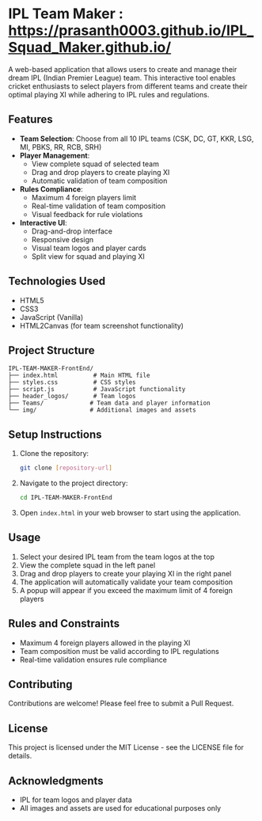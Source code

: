 ﻿# IPL Team Maker : https://prasanth0003.github.io/IPL_Squad_Maker.github.io/

A web-based application that allows users to create and manage their dream IPL (Indian Premier League) team. This interactive tool enables cricket enthusiasts to select players from different teams and create their optimal playing XI while adhering to IPL rules and regulations.

## Features

- **Team Selection**: Choose from all 10 IPL teams (CSK, DC, GT, KKR, LSG, MI, PBKS, RR, RCB, SRH)
- **Player Management**: 
  - View complete squad of selected team
  - Drag and drop players to create playing XI
  - Automatic validation of team composition
- **Rules Compliance**:
  - Maximum 4 foreign players limit
  - Real-time validation of team composition
  - Visual feedback for rule violations
- **Interactive UI**:
  - Drag-and-drop interface
  - Responsive design
  - Visual team logos and player cards
  - Split view for squad and playing XI

## Technologies Used

- HTML5
- CSS3
- JavaScript (Vanilla)
- HTML2Canvas (for team screenshot functionality)

## Project Structure

```
IPL-TEAM-MAKER-FrontEnd/
├── index.html          # Main HTML file
├── styles.css          # CSS styles
├── script.js           # JavaScript functionality
├── header_logos/       # Team logos
├── Teams/             # Team data and player information
└── img/               # Additional images and assets
```

## Setup Instructions

1. Clone the repository:
   ```bash
   git clone [repository-url]
   ```

2. Navigate to the project directory:
   ```bash
   cd IPL-TEAM-MAKER-FrontEnd
   ```

3. Open `index.html` in your web browser to start using the application.

## Usage

1. Select your desired IPL team from the team logos at the top
2. View the complete squad in the left panel
3. Drag and drop players to create your playing XI in the right panel
4. The application will automatically validate your team composition
5. A popup will appear if you exceed the maximum limit of 4 foreign players

## Rules and Constraints

- Maximum 4 foreign players allowed in the playing XI
- Team composition must be valid according to IPL regulations
- Real-time validation ensures rule compliance

## Contributing

Contributions are welcome! Please feel free to submit a Pull Request.

## License

This project is licensed under the MIT License - see the LICENSE file for details.

## Acknowledgments

- IPL for team logos and player data
- All images and assets are used for educational purposes only

